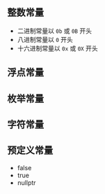 ## 整数常量

* 二进制常量以 `0b` 或 `0B` 开头
* 八进制常量以 `0` 开头
* 十六进制常量以 `0x` 或 `0X` 开头

## 浮点常量

## 枚举常量

## 字符常量

## 预定义常量

* false 
* true 
* nullptr